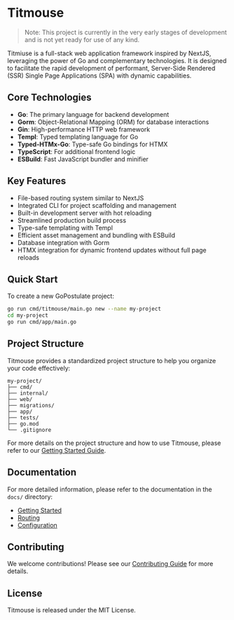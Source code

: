 # Titmouse

> Note: This project is currently in the very early stages of development and is not yet ready for use of any kind.

Titmiuse is a full-stack web application framework inspired by NextJS, leveraging the power of Go and complementary technologies. It is designed to facilitate the rapid development of performant, Server-Side Rendered (SSR) Single Page Applications (SPA) with dynamic capabilities.

## Core Technologies

-   **Go**: The primary language for backend development
-   **Gorm**: Object-Relational Mapping (ORM) for database interactions
-   **Gin**: High-performance HTTP web framework
-   **Templ**: Typed templating language for Go
-   **Typed-HTMx-Go**: Type-safe Go bindings for HTMX
-   **TypeScript**: For additional frontend logic
-   **ESBuild**: Fast JavaScript bundler and minifier

## Key Features

-   File-based routing system similar to NextJS
-   Integrated CLI for project scaffolding and management
-   Built-in development server with hot reloading
-   Streamlined production build process
-   Type-safe templating with Templ
-   Efficient asset management and bundling with ESBuild
-   Database integration with Gorm
-   HTMX integration for dynamic frontend updates without full page reloads

## Quick Start

To create a new GoPostulate project:

```bash
go run cmd/titmouse/main.go new --name my-project
cd my-project
go run cmd/app/main.go
```

## Project Structure

Titmouse provides a standardized project structure to help you organize your code effectively:

```
my-project/
├── cmd/
├── internal/
├── web/
├── migrations/
├── app/
├── tests/
├── go.mod
└── .gitignore
```

For more details on the project structure and how to use Titmouse, please refer to our [Getting Started Guide](docs/getting-started.md).

## Documentation

For more detailed information, please refer to the documentation in the `docs/` directory:

-   [Getting Started](docs/getting-started.md)
-   [Routing](docs/routing.md)
-   [Configuration](docs/configuration.md)

## Contributing

We welcome contributions! Please see our [Contributing Guide](docs/contributing.md) for more details.

## License

Titmouse is released under the MIT License.
